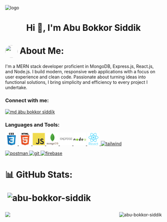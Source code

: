![logo](https://github.com/Abu-Bokkor-Siddik/Abu-Bokkor-Siddik/blob/main/mearn%20stack.png)
<h1 align="center">Hi 👋, I'm Abu Bokkor Siddik</h1>

# <img style="border-radius: 100px;"  width="40" align="center" height="40" src="https://i.ibb.co/NZP6vB4/IMG-20220826-141435-1.jpg"/> About Me:
I'm a MERN stack developer proficient in MongoDB, Express.js, React.js, and Node.js. I build modern, responsive web applications with a focus on user experience and clean code. Passionate about turning ideas into functional solutions, I bring simplicity and efficiency to every project I undertake.
<h3 align="left">Connect with me:</h3>
<p align="left">
<a href="https://www.facebook.com/profile.php?id=100024960182776" target="blank"><img align="center" src="https://raw.githubusercontent.com/rahuldkjain/github-profile-readme-generator/master/src/images/icons/Social/facebook.svg" alt="md äbu bokkor sïddïk" height="30" width="40" /></a>
</p>
<h3 align="left">Languages and Tools:</h3>
<p align="left"> <a href="https://www.w3schools.com/css/" target="_blank" rel="noreferrer"> <img src="https://raw.githubusercontent.com/devicons/devicon/master/icons/css3/css3-original-wordmark.svg" alt="css3" width="40" height="40"/> </a>  <a href="https://www.w3.org/html/" target="_blank" rel="noreferrer"> <img src="https://raw.githubusercontent.com/devicons/devicon/master/icons/html5/html5-original-wordmark.svg" alt="html5" width="40" height="40"/> </a> <a href="https://developer.mozilla.org/en-US/docs/Web/JavaScript" target="_blank" rel="noreferrer"> <img src="https://raw.githubusercontent.com/devicons/devicon/master/icons/javascript/javascript-original.svg" alt="javascript" width="40" height="40"/> </a> <a href="https://www.mongodb.com/" target="_blank" rel="noreferrer"> <img src="https://raw.githubusercontent.com/devicons/devicon/master/icons/mongodb/mongodb-original-wordmark.svg" alt="mongodb" width="40" height="40"/> </a>
<a href="https://expressjs.com" target="_blank" rel="noreferrer"> <img src="https://raw.githubusercontent.com/devicons/devicon/master/icons/express/express-original-wordmark.svg" alt="express" width="40" height="40"/> </a>
 <a href="https://nodejs.org" target="_blank" rel="noreferrer"> <img src="https://raw.githubusercontent.com/devicons/devicon/master/icons/nodejs/nodejs-original-wordmark.svg" alt="nodejs" width="40" height="40"/> </a> <a href="https://reactjs.org/" target="_blank" rel="noreferrer"> <img src="https://raw.githubusercontent.com/devicons/devicon/master/icons/react/react-original-wordmark.svg" alt="react" width="40" height="40"/> </a><a href="https://tailwindcss.com/" target="_blank" rel="noreferrer"> <img src="https://www.vectorlogo.zone/logos/tailwindcss/tailwindcss-icon.svg" alt="tailwind" width="40" height="40"/></a></p><a href="https://postman.com" target="_blank" rel="noreferrer"> <img src="https://www.vectorlogo.zone/logos/getpostman/getpostman-icon.svg" alt="postman" width="40" height="40"/> </a><a href="https://git-scm.com/" target="_blank" rel="noreferrer"> <img src="https://www.vectorlogo.zone/logos/git-scm/git-scm-icon.svg" alt="git" width="40" height="40"/></a><a href="https://firebase.google.com/" target="_blank" rel="noreferrer"> <img src="https://www.vectorlogo.zone/logos/firebase/firebase-icon.svg" alt="firebase" width="40" height="40"/> </a>

# 📊 GitHub Stats:<p>&nbsp;<img  width="60%" align="center" src="https://github-readme-stats.vercel.app/api?username=abu-bokkor-siddik&show_icons=true&locale=en" alt="abu-bokkor-siddik" /></p>

![](https://github-readme-streak-stats.herokuapp.com/?user=Abu-Bokkor-Siddik&theme=vue-dark&hide_border=false) <img align="right"  src="https://github-readme-stats.vercel.app/api/top-langs?username=abu-bokkor-siddik&show_icons=true&locale=en&layout=compact" alt="abu-bokkor-siddik" />














<!--
**Abu-Bokkor-Siddik/Abu-Bokkor-Siddik** is a ✨ _special_ ✨ repository because its `README.md` (this file) appears on your GitHub profile.

Here are some ideas to get you started:

- 🔭 I’m currently working on ...
- 🌱 I’m currently learning ...
- 👯 I’m looking to collaborate on ...
- 🤔 I’m looking for help with ...
- 💬 Ask me about ...
- 📫 How to reach me: ...
- 😄 Pronouns: ...
- ⚡ Fun fact: ...
-->
